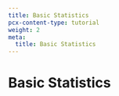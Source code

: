 ```yaml
---
title: Basic Statistics
pcx-content-type: tutorial
weight: 2
meta:
  title: Basic Statistics
---
```


# Basic Statistics
